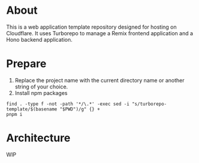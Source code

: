 
# About

This is a web application template repository designed for hosting on Cloudflare. It uses Turborepo to manage a Remix frontend application and a Hono backend application.


# Prepare

1. Replace the project name with the current directory name or another string of your choice.
2. Install npm packages

```
find . -type f -not -path '*/\.*' -exec sed -i "s/turborepo-template/$(basename "$PWD")/g" {} +
pnpm i
```


# Architecture

WIP